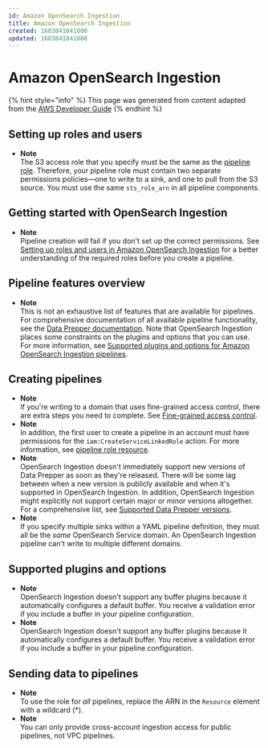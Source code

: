 ```yaml
---
id: Amazon OpenSearch Ingestion
title: Amazon OpenSearch Ingestion
created: 1683841041000
updated: 1683841041000
---
```

# Amazon OpenSearch Ingestion

{% hint style="info" %}
This page was generated from content adapted from the [AWS Developer Guide](https://github.com/awsdocs/amazon-opensearch-service-developer-guide.git)
{% endhint %}

## Setting up roles and users

- **Note**  
The S3 access role that you specify must be the same as the [pipeline role]()\. Therefore, your pipeline role must contain two separate permissions policies—one to write to a sink, and one to pull from the S3 source\. You must use the same `sts_role_arn` in all pipeline components\.


## Getting started with OpenSearch Ingestion

- **Note**  
Pipeline creation will fail if you don't set up the correct permissions\. See [Setting up roles and users in Amazon OpenSearch Ingestion](pipeline-security-overview.md) for a better understanding of the required roles before you create a pipeline\.


## Pipeline features overview

- **Note**  
This is not an exhaustive list of features that are available for pipelines\. For comprehensive documentation of all available pipeline functionality, see the [Data Prepper documentation](https://opensearch.org/docs/latest/data-prepper/pipelines/pipelines/)\. Note that OpenSearch Ingestion places some constraints on the plugins and options that you can use\. For more information, see [Supported plugins and options for Amazon OpenSearch Ingestion pipelines](pipeline-config-reference.md)\.


## Creating pipelines

- **Note**  
If you're writing to a domain that uses fine\-grained access control, there are extra steps you need to complete\. See [Fine\-grained access control](pipeline-domain-access.md#pipeline-access-domain-fgac)\.
- **Note**  
In addition, the first user to create a pipeline in an account must have permissions for the `iam:CreateServiceLinkedRole` action\. For more information, see [pipeline role resource](pipeline-security.md#pipeline-vpc-slr)\.
- **Note**  
OpenSearch Ingestion doesn't immediately support new versions of Data Prepper as soon as they're released\. There will be some lag between when a new version is publicly available and when it's supported in OpenSearch Ingestion\. In addition, OpenSearch Ingestion might explicitly not support certain major or minor versions altogether\. For a comprehensive list, see [Supported Data Prepper versions](ingestion.md#ingestion-supported-versions)\.
- **Note**  
If you specify multiple sinks within a YAML pipeline definition, they must all be the *same* OpenSearch Service domain\. An OpenSearch Ingestion pipeline can't write to multiple different domains\.


## Supported plugins and options

- **Note**  
OpenSearch Ingestion doesn't support any buffer plugins because it automatically configures a default buffer\. You receive a validation error if you include a buffer in your pipeline configuration\.
- **Note**  
OpenSearch Ingestion doesn't support any buffer plugins because it automatically configures a default buffer\. You receive a validation error if you include a buffer in your pipeline configuration\.


## Sending data to pipelines

- **Note**  
To use the role for *all* pipelines, replace the ARN in the `Resource` element with a wildcard \(\*\)\.
- **Note**  
You can only provide cross\-account ingestion access for public pipelines, not VPC pipelines\.

